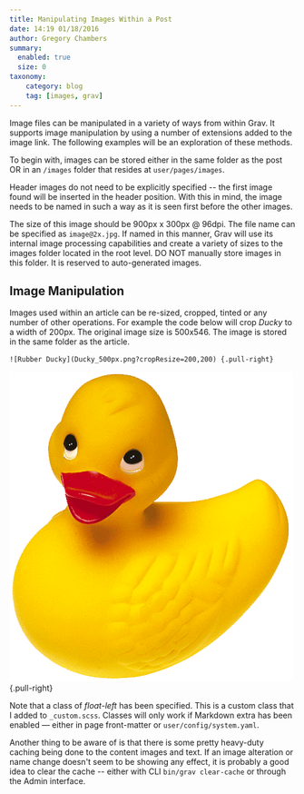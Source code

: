 ```yaml
---
title: Manipulating Images Within a Post
date: 14:19 01/18/2016
author: Gregory Chambers
summary:
  enabled: true
  size: 0
taxonomy:
    category: blog
    tag: [images, grav]
---
```


Image files can be manipulated in a variety of ways from within Grav. It supports image manipulation by using a number of extensions added to the image link. The following examples will be an exploration of these methods.

To begin with, images can be stored either in the same folder as the post OR in an `/images` folder that resides at `user/pages/images`.

Header images do not need to be explicitly specified -- the first image found will be inserted in the header position. With this in mind, the image needs to be named in such a way as it is seen first before the other images.

The size of this image should be 900px x 300px @ 96dpi. The file name can be specified as `image@2x.jpg`. If named in this manner, Grav will use its internal image processing capabilities and create a variety of sizes to the images folder located in the root level. DO NOT manually store images in this folder. It is reserved to auto-generated images.

## Image Manipulation
Images used within an article can be re-sized, cropped, tinted or any number of other operations. For example the code below will crop _Ducky_ to a width of 200px. The original image size is 500x546. The image is stored in the same folder as the article.

```markup
![Rubber Ducky](Ducky_500px.png?cropResize=200,200) {.pull-right}
```
![Rubber Ducky](Ducky_500px.png?cropResize=200,200) {.pull-right}

Note that a class of _float-left_ has been specified. This is a custom class that I added to `_custom.scss`. Classes will only work if Markdown extra has been enabled &mdash; either in page front-matter or `user/config/system.yaml`.

Another thing to be aware of is that there is some pretty heavy-duty caching being done to the content images and text. If an image alteration or name change doesn't seem to be showing any effect, it is probably a good idea to clear the cache -- either with CLI `bin/grav clear-cache` or through the Admin interface.
